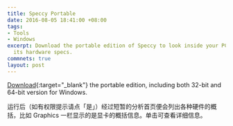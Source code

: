 ```yaml
---
title: Speccy Portable
date: 2016-08-05 18:41:00 +08:00
tags:
- Tools
- Windows
excerpt: Download the portable edition of Speccy to look inside your PC and find all
  its hardware specs.
commnets: true
layout: post
---
```


[Download](https://dorawei.xyz/assets/files/20160805/SpeccyPortable.7z){:target="_blank"} the portable edition, including both 32-bit and 64-bit version for Windows.

运行后（如有权限提示请点「是」）经过短暂的分析首页便会列出各种硬件的概括，比如 Graphics 一栏显示的是显卡的概括信息。单击可查看详细信息。